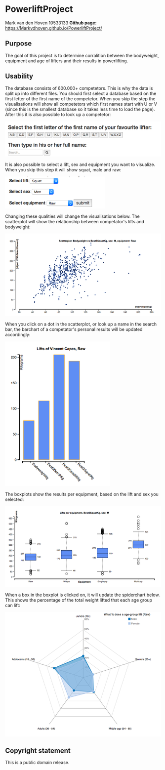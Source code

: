 # PowerliftProject
Mark van den Hoven 10533133
**Github page:**  https://Markvdhoven.github.io/PowerliftProject/

Purpose
--------------------
The goal of this project is to determine corralition between the bodyweight, equipment and age of lifters and their results in powerlifting.

Usability
--------------------
The database consists of 600.000+ competetors. This is why the data is split up into different files. You should first select 
a database based on the first letter of the first name of the competetor. When you skip the step the visualisations will show all competetors which first names start with U or V (since this is the smallest database so it takes less time to load the page). After this it is also possible to look up a competetor:

![alt text](https://github.com/Markvdhoven/PowerliftProject/blob/master/doc/README1.JPG)

It is also possible to select a lift, sex and equipment you want to visualize. When you skip this step it will show squat, male and raw:

![alt text](https://github.com/Markvdhoven/PowerliftProject/blob/master/doc/README2.JPG)

Changing these qualities will change the visualisations below. The scatterplot will show the relationship between competator's 
lifts and bodyweight:

![alt text](https://github.com/Markvdhoven/PowerliftProject/blob/master/doc/README3.JPG)

When you click on a dot in the scatterplot, or look up a name in the search bar, the barchart of a competator's personal 
results will be updated accordingly:

![alt text](https://github.com/Markvdhoven/PowerliftProject/blob/master/doc/README4.JPG)

The boxplots show the results per equipment, based on the lift and sex you selected:

![alt text](https://github.com/Markvdhoven/PowerliftProject/blob/master/doc/README5.JPG)

When a box in the boxplot is clicked on, it will update the spiderchart below. This shows the percentage of the total weight lifted that each age group can lift:

![alt text](https://github.com/Markvdhoven/PowerliftProject/blob/master/doc/README6.JPG)


Copyright statement
--------------------
This is a public domain release.
